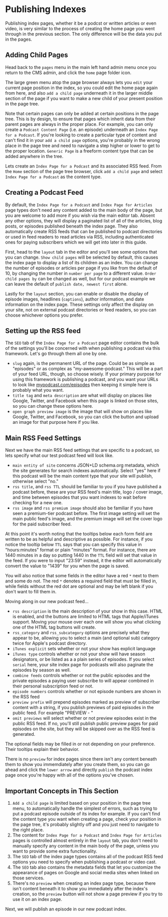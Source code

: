 # Publishing Indexes

Publishing index pages, whether it be a podcst or written articles or even video, is very similar to the process of creating the home page you went through in the previous section.  The only difference will be the data you put in the pages.

## Adding Child Pages

Head back to the `pages` menu in the main left hand admin menu once you return to the CMS admin, and click the `home` page folder icon.

The large green menu atop the page browser always lets you `edit` your current page position in the index, so you could edit the home page again from here, and also `add a child page` underneath it in the larger middle section of the page if you want to make a new child of your present position in the page tree.

Note that certain pages can only be added at certain positions in the page tree.  This is by design, to ensure that pages which inherit data from their parent pages are always in the proper place.  For example, you can only create a `Podcast Content Page` (i.e. an episode) underneath an `Index Page for a Podcast`.  If you're looking to create a particular type of content and can't find it in your `add a child page` options, you're probably in the wrong place in the page tree and need to navigate a step higher or lower to get to the proper location.  `Generic Page` is a freeform content type that can be added anywhere in the tree.

Lets create an `Index Page for a Podcast` and its associated RSS feed.  From the `Home` section of the page tree browser, click `add a child page` and select `Index Page for a Podcast` as the content type.

## Creating a Podcast Feed

By default, the `Index Page for a Podcast` and `Index Page for Articles` page types don't need any content added to the main body of the page, but you are welcome to add more if you wish via the main editor tab.  Absent any other options, they will display a paginated list of all of the articles, blog posts, or episodes published beneath the index page.  They also automatically create RSS feeds that can be published to podcast directories or used in feed readers to read articles via RSS, including authenticated ones for paying subscribers which we will get into later in this guide.

First, head to the `layout` tab in the editor and you'll see some options that you can change.  `Show child pages` will be selected by default, this causes the index page to display a list of its children as an index. You can change the number of episodes or articles per page if you like from the default of 10, by changing the number in `number per page` to a different value. `Order child pages by` can be changed as well, but for our podcast example we can leave the default of `publish date, newest first` alone. 

Lastly for the `layout` section, you can enable or disable the display of episode images, headlines (`captions`), author information, and date information on the index page.  These settings only affect the display on your site, not on external podcast directories or feed readers, so you can choose whichever options you prefer.

## Setting up the RSS feed

The `SEO` tab of the `Index Page for a Podcast` page editor contains the bulk of the settings you'll be concerned with when publishing a podcast via this framework.  Let's go through them all one by one.

* `slug` again, is the permanent URL of the page.  Could be as simple as "episodes" or as complex as "my-awesome-podcast." This will be a part of your feed URL, though, so choose wisely.  If your primary purpose for using this framework is publishing a podcast, and you want your URLs to look like [mypodcast.com/episodes](https://mypodcast.com/episodes) then keeping it simple here is probably what you want.
* `title tag` and `meta description` are what will display on places like Google, Twitter, and Facebook when this page is linked on those sites, so you can change these options here.
* `open graph preview image` is the image that will show on places like Google, Twitter, and Facebook, so you can click the button and upload an image for that purpose here if you like.

## Main RSS Feed Settings

Next we have the main RSS feed settings that are specific to a podcast, so lets specify what our test podcast feed will look like.

* `main entity of site` concerns JSON+LD schema.org metadata, which the site generates for search indexes automatically.  Select "yes" here if this podcast will be the main content type that your site will publish, otherwise select "no."
* `rss title`, and `rss TTL` should be familiar to you if you have published a podcast before, these are your RSS feed's main title, logo / cover image, and time between episodes that you want indexes to wait before checking for a new one.
* `rss image` and `rss premium image` should also be familiar if you have seen a premium-tier podcast before. The first image setting will set the main public feed's image, and the premium image will set the cover logo for the paid subscriber feed.

At this point it's worth noting that the tooltips below each form field are written to be as helpful and descriptive as possible.  For instance, if you notice the tooltip below `TTL` says that you can specify this value in "hours:minutes" format or plain "minutes" format.  For instance, there are 1440 minutes in a day so putting 1440 in the `TTL` field will set that value in the feed.  If you were to input "23:59" instead, it the editor will automatically convert the value to "1439" for you when the page is saved.

You will also notice that some fields in the editor have a red `*` next to them and some do not.  The red `*` denotes a required field that must be filled in, while fields without the red dot are optional and may be left blank if you don't want to fill them in.

Moving along in our new podcast feed...

* `rss description` is the main description of your show in this case. HTML is enabled, and the buttons are limited to HTML tags that Apple/iTunes support. Moving your mouse over each one will show you what clicking one of the HTML tag buttons will create.
* `rss_category` and `rss_subcategory` options are precisely what they appear to be, allowing you to select a main (and optional sub) category twice for Apple's podcast directory. 
* `iTunes explicit` sets whether or not your show has explicit language
* `iTunes type` controls whether or not your show will have season designators, or be listed as a a plain series of episodes.  If you select `serial` here, your site index page for podcasts will also paginate the episodes by season as well.
* `combine feeds` controls whether or not the public episodes and the private episodes a paying user subscribe to will appear combined in their personal subscription feed or not.
* `episode numbers` controls whether or not episode numbers are shown in the RSS feed
* `preview prefix` will prepend episodes marked as preview of subscriber content with a string, if you publish previews of paid episodes in the public feed. For example "PREVIEW - "
* `omit previews` will select whether or not preview episodes exist in the public RSS feed. If no, you'll still publish public preview pages for paid episodes on the site, but they will be skipped over as the RSS feed is generated.

The optional fields may be filled in or not depending on your preference. Their tooltips explain their behavior.

There is no `preview` for index pages since there isn't any content beneath them to show you immemdiately after you create them, so you can go ahead and click the `lower arrow` and directly `publish` the podcast index page once you're happy with all of the options you've chosen.

## Important Concepts in This Section


1. `Add a child page` is limited based on your position in the page tree menu, to automatically handle the simplest of errors, such as trying to put a podcast episode outside of its index for example. If you can't find the content type you want when creating a page, check your position in the page tree, it's probably slightly off and you just need to navigate to the right place.
2. The content for `Index Page for a Podcast` and `Index Page for Articles` pages is controlled almost entirely in the `layout` tab, you don't need to manually specify any content in the main body of the page, unless you want to provide some extra functionality.
3. The `SEO` tab of the index page types contains all of the podcast RSS feed options you need to specify when publishing a podcast or video cast.
4. The `SEO` tab also contains the metadata fields that let you customize the appearance of pages on Google and social media sites when linked on those services.
5. There's no `preview` when creating an index page type, because there isn't content beneath it to show you immediately after the index's creation, so the `preview` button will not show a page preview if you try to use it on an index page.

Next, we will publish an episode in our new podcast index.